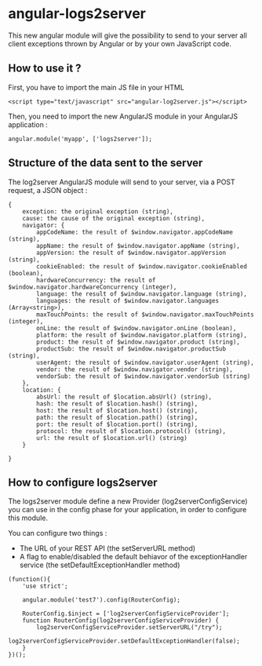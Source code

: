 # angular-logs2server

This new angular module will give the possibility to send to your server all client exceptions thrown by Angular or by your own JavaScript code. 

## How to use it ?

First, you have to import the main JS file in your HTML

```
<script type="text/javascript" src="angular-log2server.js"></script>
```

Then, you need to import the new AngularJS module in your AngularJS application :

```
angular.module('myapp', ['logs2server']);
```

## Structure of the data sent to the server

The log2server AngularJS module will send to your server, via a POST request, a JSON object : 

```
{
	exception: the original exception (string),
	cause: the cause of the original exception (string),
	navigator: {
		appCodeName: the result of $window.navigator.appCodeName (string),
		appName: the result of $window.navigator.appName (string),
		appVersion: the result of $window.navigator.appVersion (string),
		cookieEnabled: the result of $window.navigator.cookieEnabled (boolean),
		hardwareConcurrency: the result of $window.navigator.hardwareConcurrency (integer),
		language: the result of $window.navigator.language (string),
		languages: the result of $window.navigator.languages (Array<string>),
		maxTouchPoints: the result of $window.navigator.maxTouchPoints (integer),
		onLine: the result of $window.navigator.onLine (boolean),
		platform: the result of $window.navigator.platform (string),
		product: the result of $window.navigator.product (string),
		productSub: the result of $window.navigator.productSub (string),
		userAgent: the result of $window.navigator.userAgent (string),
		vendor: the result of $window.navigator.vendor (string),
		vendorSub: the result of $window.navigator.vendorSub (string)
	},
	location: {
		absUrl: the result of $location.absUrl() (string),
		hash: the result of $location.hash() (string),
		host: the result of $location.host() (string),
		path: the result of $location.path() (string),
		port: the result of $location.port() (string),
		protocol: the result of $location.protocol() (string),
		url: the result of $location.url() (string)
	}

}
```

## How to configure logs2server

The logs2server module define a new Provider (log2serverConfigService) you can use in the config phase for your application, in order to configure this module. 

You can configure two things : 
- The URL of your REST API (the setServerURL method)
- A flag to enable/disabled the default behiavor of the exceptionHandler service (the setDefaultExceptionHandler method)

```
(function(){
	'use strict';

	angular.module('test7').config(RouterConfig);

	RouterConfig.$inject = ['log2serverConfigServiceProvider'];
	function RouterConfig(log2serverConfigServiceProvider) {
		log2serverConfigServiceProvider.setServerURL("/try");
		log2serverConfigServiceProvider.setDefaultExceptionHandler(false);
	}
})();

```